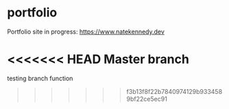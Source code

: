 # portfolio
Portfolio site in progress: https://www.natekennedy.dev

<<<<<<< HEAD
Master branch
=======
testing branch function
>>>>>>> f3b13f8f22b7840974129b9334589bf22ce5ec91
